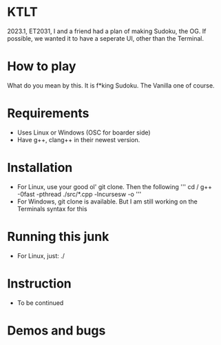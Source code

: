# KTLT
2023.1, ET2031, I and a friend had a plan of making Sudoku, the OG. If possible, we wanted it to have a seperate UI, other than the Terminal.

# How to play 
What do you mean by this. It is f*king Sudoku. The Vanilla one of course.

# Requirements
- Uses Linux or Windows (OSC for boarder side)
- Have g++, clang++ in their newest version.

# Installation
- For Linux, use your good ol' git clone. Then the following
  '''
  cd <desired folder>/
  g++ -0fast -pthread ./src/*.cpp -lncursesw -o <gamename>
  '''
- For Windows, git clone is available. But I am still working on the Terminals syntax for this
# Running this junk
- For Linux, just: ./<gamename>
# Instruction
- To be continued
# Demos and bugs
